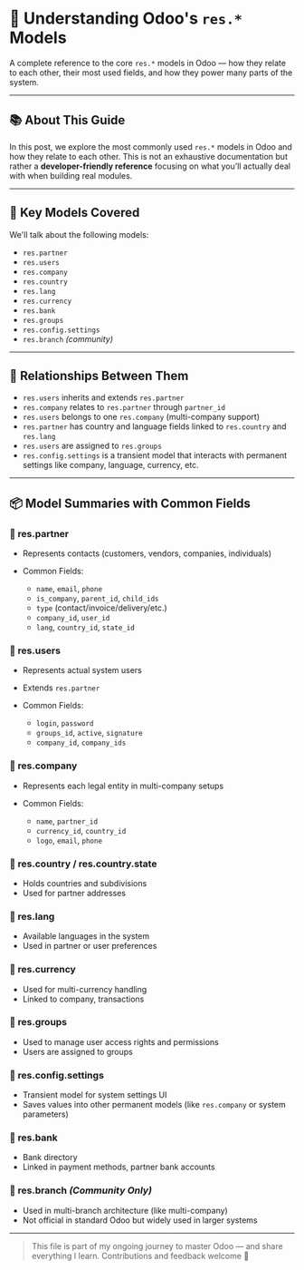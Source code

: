 # 🧠 Understanding Odoo's `res.*` Models

A complete reference to the core `res.*` models in Odoo — how they relate to each other, their most used fields, and how they power many parts of the system.

---

## 📚 About This Guide

In this post, we explore the most commonly used `res.*` models in Odoo and how they relate to each other. This is not an exhaustive documentation but rather a **developer-friendly reference** focusing on what you’ll actually deal with when building real modules.

---

## 🧩 Key Models Covered

We'll talk about the following models:

* `res.partner`
* `res.users`
* `res.company`
* `res.country`
* `res.lang`
* `res.currency`
* `res.bank`
* `res.groups`
* `res.config.settings`
* `res.branch` *(community)*

---

## 🧬 Relationships Between Them

* `res.users` inherits and extends `res.partner`
* `res.company` relates to `res.partner` through `partner_id`
* `res.users` belongs to one `res.company` (multi-company support)
* `res.partner` has country and language fields linked to `res.country` and `res.lang`
* `res.users` are assigned to `res.groups`
* `res.config.settings` is a transient model that interacts with permanent settings like company, language, currency, etc.

---

## 📦 Model Summaries with Common Fields

### 🔹 res.partner

* Represents contacts (customers, vendors, companies, individuals)
* Common Fields:

  * `name`, `email`, `phone`
  * `is_company`, `parent_id`, `child_ids`
  * `type` (contact/invoice/delivery/etc.)
  * `company_id`, `user_id`
  * `lang`, `country_id`, `state_id`

### 🔹 res.users

* Represents actual system users
* Extends `res.partner`
* Common Fields:

  * `login`, `password`
  * `groups_id`, `active`, `signature`
  * `company_id`, `company_ids`

### 🔹 res.company

* Represents each legal entity in multi-company setups
* Common Fields:

  * `name`, `partner_id`
  * `currency_id`, `country_id`
  * `logo`, `email`, `phone`

### 🔹 res.country / res.country.state

* Holds countries and subdivisions
* Used for partner addresses

### 🔹 res.lang

* Available languages in the system
* Used in partner or user preferences

### 🔹 res.currency

* Used for multi-currency handling
* Linked to company, transactions

### 🔹 res.groups

* Used to manage user access rights and permissions
* Users are assigned to groups

### 🔹 res.config.settings

* Transient model for system settings UI
* Saves values into other permanent models (like `res.company` or system parameters)

### 🔹 res.bank

* Bank directory
* Linked in payment methods, partner bank accounts

### 🔹 res.branch *(Community Only)*

* Used in multi-branch architecture (like multi-company)
* Not official in standard Odoo but widely used in larger systems

---

> This file is part of my ongoing journey to master Odoo — and share everything I learn. Contributions and feedback welcome 💬
